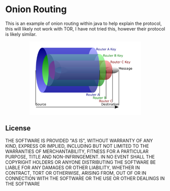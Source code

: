 Onion Routing
===========

This is an example of onion routing within java to help explain the protocol, this will likely not work with TOR, I have not tried this, however their protocol is likely similar.

<img src="https://github.com/DrBrad/Java-Onion-Routing-Example/blob/master/Onion_diagram.svg.png" width="70%" style="margin: 0px auto; display: block;" />

License
-----------
THE SOFTWARE IS PROVIDED "AS IS", WITHOUT WARRANTY OF ANY KIND, EXPRESS OR IMPLIED, INCLUDING BUT NOT LIMITED TO THE WARRANTIES OF MERCHANTABILITY, FITNESS FOR A PARTICULAR PURPOSE, TITLE AND NON-INFRINGEMENT. IN NO EVENT SHALL THE COPYRIGHT HOLDERS OR ANYONE DISTRIBUTING THE SOFTWARE BE LIABLE FOR ANY DAMAGES OR OTHER LIABILITY, WHETHER IN CONTRACT, TORT OR OTHERWISE, ARISING FROM, OUT OF OR IN CONNECTION WITH THE SOFTWARE OR THE USE OR OTHER DEALINGS IN THE SOFTWARE
